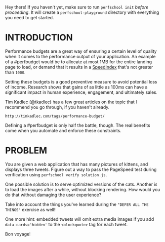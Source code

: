 Hey there! If you haven't yet, make sure to run `perfschool init` _before proceeding_.
It will create a `perfschool-playground` directory with everything you need to get started.

# INTRODUCTION

Performance budgets are a great way of ensuring a certain level of quality when it comes
to the performance output of your application. An example of a #perfbudget would be to
allocate at most 1MB for the entire landing page to load, or demand that it results in a
[SpeedIndex](https://sites.google.com/a/webpagetest.org/docs/using-webpagetest/metrics/speed-index)
that's not greater than `1000`.

Setting these budgets is a good preventive measure to avoid potential loss of income.
Research shows that gains of as little as 100ms can have a significant impact in
human experience, engagement, and ultimately sales.

Tim Kadlec (@tkadlec) has a few great articles on the topic that I recommend you go through,
if you haven't already.

```
http://timkadlec.com/tags/performance-budget/
```

Defining a #perfbudget is only half the battle, though. The real benefits come when you
automate and enforce these constraints.

# PROBLEM

You are given a web application that has many pictures of kittens, and displays three tweets.
Figure out a way to pass the PageSpeed test during verification using `perfschool verify solution.js`.

One possible solution is to serve optimized versions of the cats. Another is to load the images after
a while, without blocking rendering. How would you do that without damaging the user experience?

Take into account the things you've learned during the `"DEFER ALL THE THINGS"` exercise as well!

One more hint: embedded tweets will omit extra media images if you add `data-cards='hidden'` to the
`<blockquote>` tag for each tweet.

Bon voyage!
